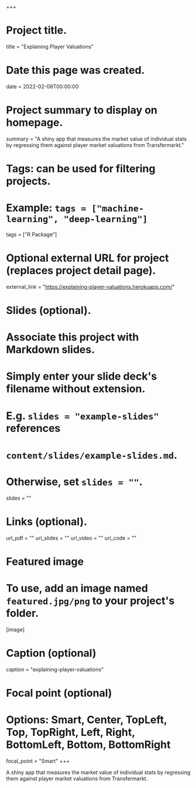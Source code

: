 +++
# Project title.
title = "Explaining Player Valuations"

# Date this page was created.
date = 2022-02-08T00:00:00

# Project summary to display on homepage.
summary = "A shiny app that measures the market value of individual stats by regressing them against player market valuations from Transfermarkt."

# Tags: can be used for filtering projects.
# Example: `tags = ["machine-learning", "deep-learning"]`
tags = ["R Package"]

# Optional external URL for project (replaces project detail page).
external_link = "https://explaining-player-valuations.herokuapp.com/"

# Slides (optional).
#   Associate this project with Markdown slides.
#   Simply enter your slide deck's filename without extension.
#   E.g. `slides = "example-slides"` references 
#   `content/slides/example-slides.md`.
#   Otherwise, set `slides = ""`.
slides = ""

# Links (optional).
url_pdf = ""
url_slides = ""
url_video = ""
url_code = ""


# Featured image
# To use, add an image named `featured.jpg/png` to your project's folder. 
[image]
  # Caption (optional)
  caption = "explaining-player-valuations"
  
  # Focal point (optional)
  # Options: Smart, Center, TopLeft, Top, TopRight, Left, Right, BottomLeft, Bottom, BottomRight
  focal_point = "Smart"
+++

A shiny app that measures the market value of individual stats by regressing them against player market valuations from Transfermarkt.
